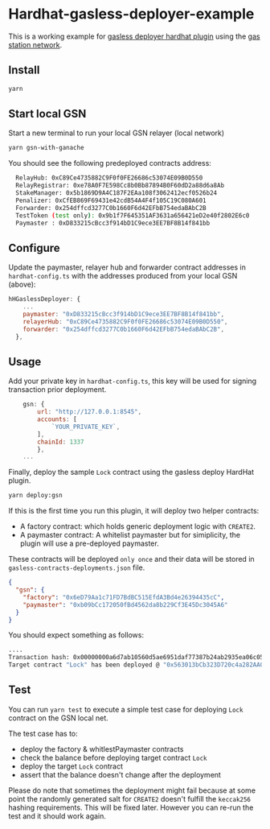 # Hardhat-gasless-deployer-example

This is a working example for [gasless deployer hardhat plugin](https://www.npmjs.com/package/hardhat-gasless-deployer) using the [gas station network](https://opengsn.org/).


## Install
```bash
yarn
```

## Start local GSN
Start a new terminal to run your local GSN relayer (local network)
```bash
yarn gsn-with-ganache
```

You should see the following predeployed contracts address:

```bash
  RelayHub: 0xC89Ce4735882C9F0f0FE26686c53074E09B0D550
  RelayRegistrar: 0xe78A0F7E598Cc8b0Bb87894B0F60dD2a88d6a8Ab
  StakeManager: 0x5b1869D9A4C187F2EAa108f3062412ecf0526b24
  Penalizer: 0xCfEB869F69431e42cdB54A4F4f105C19C080A601
  Forwarder: 0x254dffcd3277C0b1660F6d42EFbB754edaBAbC2B
  TestToken (test only): 0x9b1f7F645351AF3631a656421eD2e40f2802E6c0
  Paymaster : 0xD833215cBcc3f914bD1C9ece3EE7BF8B14f841bb
```

## Configure
Update the paymaster, relayer hub and forwarder contract addresses in `hardhat-config.ts` with the addresses produced from your local GSN (above):

```javascript
hHGaslessDeployer: {
    ...
    paymaster: "0xD833215cBcc3f914bD1C9ece3EE7BF8B14f841bb",
    relayerHub: "0xC89Ce4735882C9F0f0FE26686c53074E09B0D550",
    forwarder: "0x254dffcd3277C0b1660F6d42EFbB754edaBAbC2B",
  },
```

## Usage

Add your private key in `hardhat-config.ts`, this key will be used for signing transaction prior deployment.
```javascript 
    gsn: {
        url: "http://127.0.0.1:8545",
        accounts: [
            `YOUR_PRIVATE_KEY`,
        ],
        chainId: 1337
        },
    ...
```

Finally, deploy the sample `Lock` contract using the gasless deploy HardHat plugin.

```bash
yarn deploy:gsn
```

If this is the first time you run this plugin, it will deploy two helper contracts:

- A factory contract: which holds generic deployment logic with `CREATE2`.
- A paymaster contract: A whitelist paymaster but for simiplicity, the plugin will use a pre-deployed paymaster. 

These contracts will be deployed `only once` and their data will be stored in `gasless-contracts-deployments.json` file.
```json
{
  "gsn": {
    "factory": "0x6eD79Aa1c71FD7BdBC515EfdA3Bd4e26394435cC",
    "paymaster": "0xb09bCc172050fBd4562da8b229Cf3E45Dc3045A6"
  }
}
```

You should expect something as follows:
```bash
....
Transaction hash: 0x00000000a6d7ab10560d5ae6951daf77387b24ab2935ea06c05eaa3595dc78d1
Target contract "Lock" has been deployed @ "0x563013bCb323D720c4a282AA060552cCE3860c85"
```

## Test

You can run `yarn test` to execute a simple test case for deploying `Lock` contract on the GSN local net.

The test case has to: 
- deploy the factory & whitlestPaymaster contracts
- check the balance before deploying target contract `Lock` 
- deploy the target `Lock` contract
- assert that the balance doesn't change after the deployment

Please do note that sometimes the deployment might fail because at some point the randomly generated salt for `CREATE2` doesn't fulfill the `keccak256` hashing requirements. This will be fixed later. However you can re-run the test and it should work again.
